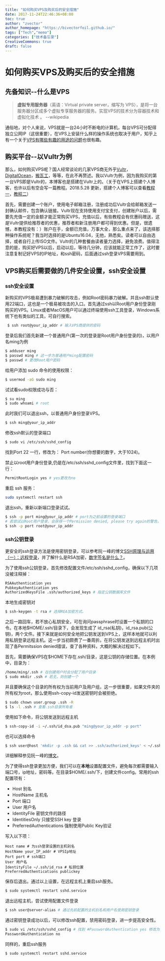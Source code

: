 ```yaml
---
title: "如何购买VPS及购买后的安全措施"
date: 2017-11-24T22:46:36+08:00
toc: true
author: "zvector"
author_homepage: "https://bivectorfoil.github.io/"
tags: ["Tech","memo"]
categories: ["技术备忘录"]
CreativeCommons: true
draft: false
---
```


# 如何购买VPS及购买后的安全措施




## 先备知识--什么是VPS

> **虚拟专用服务器**（英语：Virtual private server，缩写为 VPS），是将一台服务器分区成多个虚拟专享服务器的服务。实现VPS的技术分为容器技术和虚拟化技术 。                                          --wikipedia

通俗地，对个人来说，VPS就是一台24小时不断电的计算机，每台VPS可分配得独立公网IP（这很重要），在VPS上安装什么样的操作系统也取决于用户，知乎上有一个关于[VPS有哪些有趣的用途的问题](https://www.zhihu.com/question/24284566)也很有趣。

## 购买平台--以Vultr为例

那么，如何购买VPS呢？国人经常谈论的几家VPS商无外乎[Vultr](http://www.vultr.com/)，[DigitalOcean](https://www.digitalocean.com/)，[搬瓦工](https://bwh1.net/)，等等，在此不再赘述。我以Vultr为例，因为我购买的第一台VPS即是Vultr的，本博客也是搭建在Vultr上的。（关于在VPS上搭建个人博客，也许以后有空会写一篇教程。2018.5.28 更新，搭建个人博客可以查看[教程一](https://bivectorfoil.github.io/post/minimal-hugo-build-personal-blog-notes/)，[教程二](https://bivectorfoil.github.io/post/deploy-personal-blogs-on-vps/)）

首先，需要创建一个账户，使用电子邮箱注册，注册成功后Vultr会给邮箱发送一封确认邮件，包含确认链接。Vultr现在支持使用支付宝支付，创建账户以后，需要先充值一定的金额才能正常购买VPS，充值以后，有些教程会有优惠码赠送，这是Vultr提供给推荐者的优惠，推荐者和新注册用户都可得到优惠。但是，很遗憾，本教程没有：）账户在手，金额已充值，万事大全，那么重点来了，该选择那种操作系统呢？我当时选择的是Ubuntu16.04，无他，熟悉矣。读者可以自由选择，或者自行上传ISO文件。Vultr的几种套餐由读者量力选择，避免浪费。值得注意的是，购买好VPS以后，启动以后，等待几分钟，应该就能正常工作了，这时要注意复制记好VPS的IP地址，和ssh密码，后面通过ssh登录VPS需要用到。

## VPS购买后需要做的几件安全设置，ssh安全设置

### ssh安全设置

新购买的VPS极易遭到暴力破解的攻击，例如Root密码暴力破解。并且ssh默认使用22端口，这也是一个极易被攻击的入口。首先通过ssh以Root用户身份登录刚购买的VPS。Linux或者MacOS用户可以通过终端使用ssh工具登录，Windows系统下也有类似的工具，可自行搜索。
```bash
 $ ssh root@your_ip_addr # 输入VPS商提供的密码
```

登录后我们首先新建一个普通用户(第一次的登录是Root用户身份登录的)，以用户名ming为例

 ```bash
 $ adduser ming
 $ passwd ming # 这一步为普通用户ming配置密码
 $ passwd # 更改Root用户密码
 ```

给用户添加 sudo 命令的使用权限：

```bash
$ usermod -aG sudo ming
```

试试看sudo权限成功与否：

```bash
$ su ming
$ sudo whoami # root
```

此时我们可以退出ssh，以普通用户身份登录VPS。

 ```bash
 $ ssh ming@your_ip_addr
 ```

修改ssh默认的登录端口

 ```bash
 $ sudo vi /etc/ssh/sshd_config
 ```

找到Port 22 一行，修改为： Port number(你想要的数字，大于1024)。

禁止以root用户身份登录,仍是在/etc/ssh/sshd_config文件里，找到下面这一行：

 ```bash
 PermitRootLogin yes # yes更改为no
 ```

重启 ssh 服务：
```bash
sudo systemctl restart ssh
```

退出ssh，重新以新端口登录试试。

 ```bash
 $ ssh -p port ming@your_ip_addr # port为之前设置的登录端口
 # 若尝试以Root用户登录，会获得一个Permission denied, please try again的警告。
 $ ssh -p port root@your_ip_addr
 ```

### ssh公钥登录

更安全的ssh登录方法是使用密钥登录，可以参考阮一峰的博文[SSH原理与运用（一）：远程登录](http://www.ruanyifeng.com/blog/2011/12/ssh_remote_login.html)，并了解什么是RSA加密，[数字签名是什么？](http://www.ruanyifeng.com/blog/2011/08/what_is_a_digital_signature.html)。

为了使用ssh公钥登录，首先修改配置文件/etc/ssh/sshd_config，确保以下几项没被注释掉：

 ```bash
 RSAAuthentication yes
 PubkeyAuthentication yes
 AuthorizedKeysFile .ssh/authorized_keys # 指定公钥数据库文件
 ```

本地生成密钥对

 ```bash
 $ ssh-keygen -t rsa # 选择REA加密方式。
 ```

之后一路回车，若不放心私钥安全，可在询问passphrase时设置一个私钥的口令。在本地$HOME/.ssh/目录下，会发现生成了 id_rsa(私钥)，id_rsa.pub(公钥)，两个文件。接下来就是如何安全地把公钥发送到VPS上，这样本地就可以利用私钥登录远程主机。这一步当初颇费了一番周折。在将公钥发送到远程主机时出现了各Permitssion denied错误，查了各种资料，大概的解决过程如下。

首先，需要确保VPS在$HOME下存在.ssh/目录，这是公钥的存储位置。在本例中，目录为：

 ```bash
 /home/ming/.ssh # 在创建用户时会分配了用户目录
 $ sudo mkdir .ssh # 若无，则创建一个
 ```

并且要确保这个目录的所有权为当前用户及用户组，这一步很重要，如果文件夹的所有权为root，那么使用ssh-copy-id发送密钥时会被拒绝。

```bash
$ sudo chown user.group .ssh -R
$ ls -l .ssh # 查看.ssh目录所有者
```

使用如下命令，将公钥发送到远程主机

```bash
$ ssh-copy-id -i ~/.ssh/id_dsa.pub "ming@your_ip_addr -p port"
```

也可以选择命令

```bash
$ ssh user@host 'mkdir -p .ssh && cat >> .ssh/authorized_keys' < ~/.ssh/id_rsa.pub
```

详细解释参见阮一峰的[博文](http://www.ruanyifeng.com/blog/2011/12/ssh_remote_login.html)。

为了使得ssh登录更加方便，我们可以在**本地**设置配置文件，避免每次都需要输入端口号，ip地址，密码等。在目录$HOME/.ssh/下，创建文件config。常用的ssh配置项有：

+ Host 别名
+ HostName 主机名
+ Port 端口
+ User 用户名
+ IdentityFile 密钥文件的路径
+ IdentitiesOnly 只接受SSH key 登录
+ PreferredAuthentications 强制使用Public Key验证

写入以下项：

```config
Host name # 为ssh登录设置的主机别名
HostName your_IP_addr # VPSIp地址
Port port # ssh端口
User 用户名
IdentityFile ~/.ssh/id_rsa # 私钥位置
PreferredAuthentications publickey
```

保存后退出。通过以上设置，在远程主机上重启ssh服务。

```bash
$ sudo systemctl restart sshd.service
```

退出远程主机，尝试使用配置文件登录

```bash
$ ssh user@server-alias # 通过先前配置的主机别名和用户名使用密钥登录
```

通过密钥登录成功以后，可以修改ssh配置，禁用密码登录，进一步提高安全性。

```bash
$ sudo vi /etc/ssh/sshd_config # 找到 #PasswordAuthentication yes 修改为
PasswordAuthentication no
```

同样的，重启ssh服务

```bash
$ sudo systemctl restart sshd.service
```

